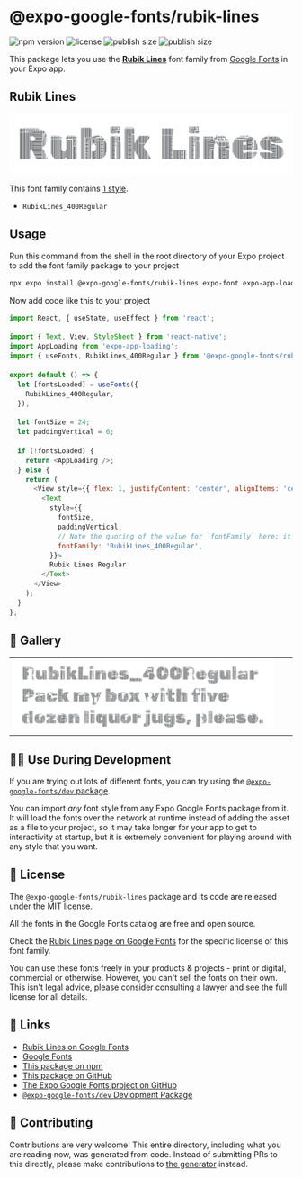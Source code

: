 # @expo-google-fonts/rubik-lines

![npm version](https://flat.badgen.net/npm/v/@expo-google-fonts/rubik-lines)
![license](https://flat.badgen.net/github/license/expo/google-fonts)
![publish size](https://flat.badgen.net/packagephobia/install/@expo-google-fonts/rubik-lines)
![publish size](https://flat.badgen.net/packagephobia/publish/@expo-google-fonts/rubik-lines)

This package lets you use the [**Rubik Lines**](https://fonts.google.com/specimen/Rubik+Lines) font family from [Google Fonts](https://fonts.google.com/) in your Expo app.

## Rubik Lines

![Rubik Lines](./font-family.png)

This font family contains [1 style](#-gallery).

- `RubikLines_400Regular`

## Usage

Run this command from the shell in the root directory of your Expo project to add the font family package to your project
```sh
npx expo install @expo-google-fonts/rubik-lines expo-font expo-app-loading
```

Now add code like this to your project
```js
import React, { useState, useEffect } from 'react';

import { Text, View, StyleSheet } from 'react-native';
import AppLoading from 'expo-app-loading';
import { useFonts, RubikLines_400Regular } from '@expo-google-fonts/rubik-lines';

export default () => {
  let [fontsLoaded] = useFonts({
    RubikLines_400Regular,
  });

  let fontSize = 24;
  let paddingVertical = 6;

  if (!fontsLoaded) {
    return <AppLoading />;
  } else {
    return (
      <View style={{ flex: 1, justifyContent: 'center', alignItems: 'center' }}>
        <Text
          style={{
            fontSize,
            paddingVertical,
            // Note the quoting of the value for `fontFamily` here; it expects a string!
            fontFamily: 'RubikLines_400Regular',
          }}>
          Rubik Lines Regular
        </Text>
      </View>
    );
  }
};

```

## 🔡 Gallery


||||
|-|-|-|
|![RubikLines_400Regular](./RubikLines_400Regular.ttf.png)||||


## 👩‍💻 Use During Development

If you are trying out lots of different fonts, you can try using the [`@expo-google-fonts/dev` package](https://github.com/expo/google-fonts/tree/master/font-packages/dev#readme).

You can import *any* font style from any Expo Google Fonts package from it. It will load the fonts
over the network at runtime instead of adding the asset as a file to your project, so it may take longer
for your app to get to interactivity at startup, but it is extremely convenient
for playing around with any style that you want.

## 📖 License

The `@expo-google-fonts/rubik-lines` package and its code are released under the MIT license.

All the fonts in the Google Fonts catalog are free and open source.

Check the [Rubik Lines page on Google Fonts](https://fonts.google.com/specimen/Rubik+Lines) for the specific license of this font family.

You can use these fonts freely in your products & projects - print or digital, commercial or otherwise. However, you can't sell the fonts on their own. This isn't legal advice, please consider consulting a lawyer and see the full license for all details.

## 🔗 Links

- [Rubik Lines on Google Fonts](https://fonts.google.com/specimen/Rubik+Lines)
- [Google Fonts](https://fonts.google.com/)
- [This package on npm](https://www.npmjs.com/package/@expo-google-fonts/rubik-lines)
- [This package on GitHub](https://github.com/expo/google-fonts/tree/master/font-packages/rubik-lines)
- [The Expo Google Fonts project on GitHub](https://github.com/expo/google-fonts)
- [`@expo-google-fonts/dev` Devlopment Package](https://github.com/expo/google-fonts/tree/master/font-packages/dev)

## 🤝 Contributing

Contributions are very welcome! This entire directory, including what you are reading now, was generated from code. Instead of submitting PRs to this directly, please make contributions to [the generator](https://github.com/expo/google-fonts/tree/master/packages/generator) instead.
